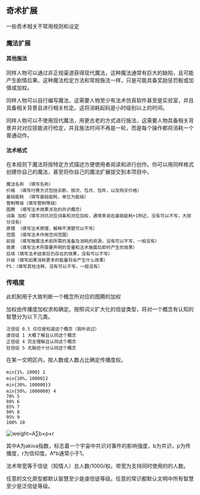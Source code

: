 ## 奇术扩展

一些奇术相关不常用规则和设定

### 魔法扩展

#### 其他施法

同样人物可以通过非正规渠道获得现代魔法，这种魔法通常有巨大的缺陷，且可能产生剧情后果。这种魔法检定方法和常规施法一样，只是可能具备奖励惩罚骰或加值或加权。

同样人物可以自行编写魔法，这需要人物至少有法术仿真软件甚至是实验室，并且具备相关背景且进行相关检定。这将消耗起码是小时级别以上的时间。

同样人物可以不使用现代魔法，用更古老的方式进行施法，这需要人物具备相关背景并对对应技能进行检定，并且施法时间不再是一轮，而是每个操作都将消耗一个普通动作。

#### 法术格式

在本规则下魔法将按特定方式描述方便使用者阅读和进行创作。你可以用同样格式创建你自己的魔法，甚至将你自己的魔法扩展提交到本项目中。

    魔法名称 （填写名称）
    价格 （填写付费方式包括买断、按次、包月、包年，以及购买价格）
    基础能耗 （填写基础能耗，单位为能级）
    管制等级（填写管制等级）
    图腾 （填写法术效果涉及的共识概念）
    词条 加权（填写对抗对应词条和对应加权，通常来说在基础能耗+1附近，没有可以不写，大部分没有）
    原理 （填写法术原理，解释不清楚可以不写）
    范围 （填写法术作用空间范围）
    前摇 （填写施展法术前所需的准备及消耗的资源，没有可以不写，一般没有）
    效果 （填写法术所需要声明的变量和法术施展后即时产生的效果）
    后续（填写法术结束后仍存在的效果，没有可以不写）
    升级（填写如果消耗更多的能量将会产生什么效果）
    PS：（填写其他注释，没有可以不写，一般没有）

### 传唱度

此机制用于大致判断一个概念所对应的图腾的加权

加权由传播度加权求和确定。按照词义扩大化的信徒类型，将对一个概念有认知的智慧分为以下几类。

    泛信徒 0.5 仅仅是知道这个概念（我听说过）
    虔信徒 1 大概了解且认同这个概念
    正信徒 4 完全理解且认同这个概念
    狂信徒 5 无脑但十分认同这个概念

在某一文明区内，按人数或人数占比确定传播度权。
    
    min{1%，1000} 1
    min{10%，10000}2
    min{30%，100000}3
    min{50%，1000000} 4
    70% 5
    80% 6
    85% 7
    90% 8
    95% 9
    100% 10


![<math xmlns="http://www.w3.org/1998/Math/MathML" display="block"><mi>w</mi><mi>e</mi><mi>i</mi><mi>g</mi><mi>h</mi><mi>t</mi><mo>=</mo><mi>A</mi><mo data-mjx-texclass="OP">∑</mo><mi>b</mi><mo>×</mo><mi>p</mi><mo>×</mo><mi>r</mi></math>](https://latex.codecogs.com/svg.image?wight=A&space;\sum&space;b\times&space;p\times&space;r)

其中A为akiva指数，标志着一个宇宙中共识对事件的影响强度，b为共识，p为传播度，r为信仰度。A*b通常小于1。

法术带宽等于信徒（知情人）总人数/1000/权。带宽为支持同时使用的的人数。

任意的文化原型都默认智慧至少是虔信徒等级。任意的常识都默认文明中所有智慧至少是泛信徒等级。